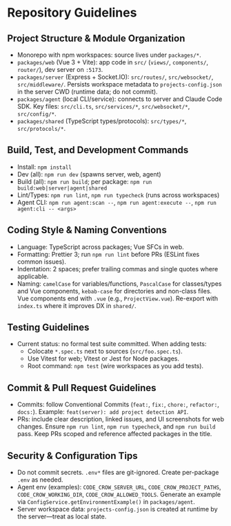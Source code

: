 # Repository Guidelines

## Project Structure & Module Organization
- Monorepo with npm workspaces: source lives under `packages/*`.
- `packages/web` (Vue 3 + Vite): app code in `src/` (`views/`, `components/`, `router/`), dev server on `:5173`.
- `packages/server` (Express + Socket.IO): `src/routes/`, `src/websocket/`, `src/middleware/`. Persists workspace metadata to `projects-config.json` in the server CWD (runtime data; do not commit).
- `packages/agent` (local CLI/service): connects to server and Claude Code SDK. Key files: `src/cli.ts`, `src/services/*`, `src/websocket/*`, `src/config/*`.
- `packages/shared` (TypeScript types/protocols): `src/types/*`, `src/protocols/*`.

## Build, Test, and Development Commands
- Install: `npm install`
- Dev (all): `npm run dev` (spawns server, web, agent)
- Build (all): `npm run build`; per package: `npm run build:web|server|agent|shared`
- Lint/Types: `npm run lint`, `npm run typecheck` (runs across workspaces)
- Agent CLI: `npm run agent:scan --`, `npm run agent:execute --`, `npm run agent:cli -- <args>`

## Coding Style & Naming Conventions
- Language: TypeScript across packages; Vue SFCs in web.
- Formatting: Prettier 3; run `npm run lint` before PRs (ESLint fixes common issues).
- Indentation: 2 spaces; prefer trailing commas and single quotes where applicable.
- Naming: `camelCase` for variables/functions, `PascalCase` for classes/types and Vue components, `kebab-case` for directories and non-class files. Vue components end with `.vue` (e.g., `ProjectView.vue`). Re-export with `index.ts` where it improves DX in `shared/`.

## Testing Guidelines
- Current status: no formal test suite committed. When adding tests:
  - Colocate `*.spec.ts` next to sources (`src/foo.spec.ts`).
  - Use Vitest for web; Vitest or Jest for Node packages.
  - Root command: `npm test` (wire workspaces as you add tests).

## Commit & Pull Request Guidelines
- Commits: follow Conventional Commits (`feat:`, `fix:`, `chore:`, `refactor:`, `docs:`). Example: `feat(server): add project detection API`.
- PRs: include clear description, linked issues, and UI screenshots for web changes. Ensure `npm run lint`, `npm run typecheck`, and `npm run build` pass. Keep PRs scoped and reference affected packages in the title.

## Security & Configuration Tips
- Do not commit secrets. `.env*` files are git-ignored. Create per-package `.env` as needed.
- Agent env (examples): `CODE_CROW_SERVER_URL`, `CODE_CROW_PROJECT_PATHS`, `CODE_CROW_WORKING_DIR`, `CODE_CROW_ALLOWED_TOOLS`. Generate an example via `ConfigService.getEnvironmentExample()` in `packages/agent`.
- Server workspace data: `projects-config.json` is created at runtime by the server—treat as local state.
